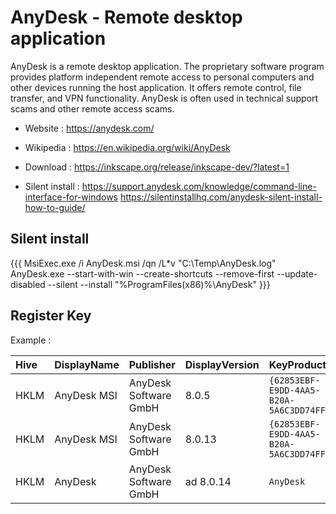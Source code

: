 # AnyDesk - Remote desktop application

AnyDesk is a remote desktop application.
The proprietary software program provides platform independent remote access to personal computers and other devices running the host application.
It offers remote control, file transfer, and VPN functionality.
AnyDesk is often used in technical support scams and other remote access scams.

* Website : https://anydesk.com/
* Wikipedia : https://en.wikipedia.org/wiki/AnyDesk

* Download : https://inkscape.org/release/inkscape-dev/?latest=1
* Silent install : https://support.anydesk.com/knowledge/command-line-interface-for-windows
  https://silentinstallhq.com/anydesk-silent-install-how-to-guide/


## Silent install

{{{
MsiExec.exe /i AnyDesk.msi /qn /L*v "C:\Temp\AnyDesk.log"
AnyDesk.exe --start-with-win --create-shortcuts --remove-first --update-disabled --silent --install "%ProgramFiles(x86)%\AnyDesk"
}}}


## Register Key

Example :

 | Hive | DisplayName | Publisher | DisplayVersion | KeyProduct | UninstallExe |
 |:---- |:----------- |:--------- |:-------------- |:---------- |:------------ |
 | HKLM | AnyDesk MSI | AnyDesk Software GmbH | 8.0.5     | `{62853EBF-E9DD-4AA5-B20A-5A6C3DD74FF3}` | `MsiExec.exe /X{62853EBF-E9DD-4AA5-B20A-5A6C3DD74FF3}` |
 | HKLM | AnyDesk MSI | AnyDesk Software GmbH | 8.0.13    | `{62853EBF-E9DD-4AA5-B20A-5A6C3DD74FF3}` | `MsiExec.exe /X{62853EBF-E9DD-4AA5-B20A-5A6C3DD74FF3}` |
 | HKLM | AnyDesk     | AnyDesk Software GmbH | ad 8.0.14 | `AnyDesk` | `"C:\Program Files (x86)\AnyDesk\AnyDesk.exe" --uninstall` | 
